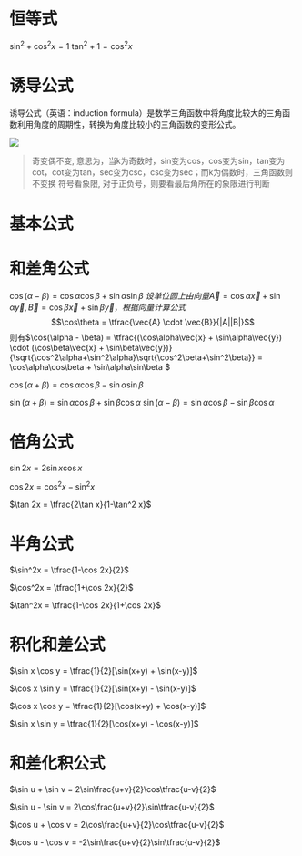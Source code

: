 # 恒等式
$\sin^2 + \cos^2 x = 1$
$\tan^2 + 1 = \cos^2 x$
# 诱导公式
诱导公式（英语：induction formula）是数学三角函数中将角度比较大的三角函数利用角度的周期性，转换为角度比较小的三角函数的变形公式。

![](https://ss1.baidu.com/6ONXsjip0QIZ8tyhnq/it/u=355382977,1696956362&fm=173&app=25&f=JPEG?w=640&h=924&s=49843D72491F544D187DF0CA0000E0B1)

> 奇变偶不变, 意思为，当k为奇数时，sin变为cos，cos变为sin，tan变为cot，cot变为tan，sec变为csc，csc变为sec；而k为偶数时，三角函数则不变换
> 符号看象限, 对于正负号，则要看最后角所在的象限进行判断
> 
# 基本公式

# 和差角公式
$\cos(\alpha - \beta) = \cos\alpha\cos\beta + \sin\alpha\sin\beta$
$设单位圆上由向量\vec{A} = \cos\alpha\vec{x} + \sin\alpha\vec{y},\vec{B} = \cos\beta\vec{x} + \sin\beta\vec{y}， 根据向量计算公式$
$$\cos\theta = \tfrac{\vec{A} \cdot \vec{B}}{|A||B|}$$
则有$\cos(\alpha - \beta) = \tfrac{(\cos\alpha\vec{x} + \sin\alpha\vec{y}) \cdot (\cos\beta\vec{x} + \sin\beta\vec{y})}{\sqrt{\cos^2\alpha+\sin^2\alpha}\sqrt{\cos^2\beta+\sin^2\beta}} = \cos\alpha\cos\beta + \sin\alpha\sin\beta $

$\cos(\alpha + \beta) = \cos\alpha\cos\beta - \sin\alpha\sin\beta$

$\sin(\alpha + \beta) = \sin\alpha\cos\beta + \sin\beta\cos\alpha$
$\sin(\alpha - \beta) = \sin\alpha\cos\beta - \sin\beta\cos\alpha$

# 倍角公式
$\sin 2x = 2\sin x \cos x$

$\cos 2x = \cos^2 x - \sin^2 x$

$\tan 2x = \tfrac{2\tan x}{1-\tan^2 x}$

# 半角公式
$\sin^2x = \tfrac{1-\cos 2x}{2}$

$\cos^2x = \tfrac{1+\cos 2x}{2}$

$\tan^2x = \tfrac{1-\cos 2x}{1+\cos 2x}$
# 积化和差公式
$\sin x \cos y = \tfrac{1}{2}[\sin(x+y) + \sin(x-y)]$

$\cos x \sin y = \tfrac{1}{2}[\sin(x+y) - \sin(x-y)]$

$\cos x \cos y = \tfrac{1}{2}[\cos(x+y) + \cos(x-y)]$

$\sin x \sin y = \tfrac{1}{2}[\cos(x+y) - \cos(x-y)]$


# 和差化积公式

$\sin u + \sin v = 2\sin\frac{u+v}{2}\cos\tfrac{u-v}{2}$

$\sin u - \sin v = 2\cos\frac{u+v}{2}\sin\tfrac{u-v}{2}$

$\cos u + \cos v = 2\cos\frac{u+v}{2}\cos\tfrac{u-v}{2}$

$\cos u - \cos v = -2\sin\frac{u+v}{2}\sin\tfrac{u-v}{2}$